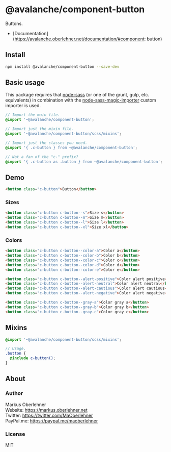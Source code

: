 # @avalanche/component-button
Buttons.

- [Documentation](https://avalanche.oberlehner.net/documentation/#component: button)

## Install
```bash
npm install @avalanche/component-button --save-dev
```

## Basic usage
This package requires that [node-sass](https://github.com/sass/node-sass) (or one of the grunt, gulp, etc. equivalents) in combination with the [node-sass-magic-importer](https://github.com/maoberlehner/node-sass-magic-importer) custom importer is used.

```scss
// Import the main file.
@import '~@avalanche/component-button';

// Import just the mixin file.
@import '~@avalanche/component-button/scss/mixins';

// Import just the classes you need.
@import '{ .c-button } from ~@avalanche/component-button';

// Not a fan of the "c-" prefix?
@import '{ .c-button as .button } from ~@avalanche/component-button';
```

## Demo
```html
<button class="c-button">Button</button>
```

### Sizes
```html
<button class="c-button c-button--s">Size s</button>
<button class="c-button c-button--m">Size m</button>
<button class="c-button c-button--l">Size l</button>
<button class="c-button c-button--xl">Size xl</button>
```

### Colors
```html
<button class="c-button c-button--color-a">Color a</button>
<button class="c-button c-button--color-b">Color b</button>
<button class="c-button c-button--color-c">Color c</button>
<button class="c-button c-button--color-d">Color d</button>
<button class="c-button c-button--color-e">Color e</button>
```

```html
<button class="c-button c-button--alert-positive">Color alert positive</button>
<button class="c-button c-button--alert-neutral">Color alert neutral</button>
<button class="c-button c-button--alert-cautious">Color alert cautious</button>
<button class="c-button c-button--alert-negative">Color alert negative</button>
```

```html
<button class="c-button c-button--gray-a">Color gray a</button>
<button class="c-button c-button--gray-b">Color gray b</button>
<button class="c-button c-button--gray-c">Color gray c</button>
```

## Mixins
```scss
@import '~@avalanche/component-button/scss/mixins';

// Usage.
.button {
  @include c-button();
}
```

## About
### Author
Markus Oberlehner  
Website: https://markus.oberlehner.net  
Twitter: https://twitter.com/MaOberlehner  
PayPal.me: https://paypal.me/maoberlehner

### License
MIT
